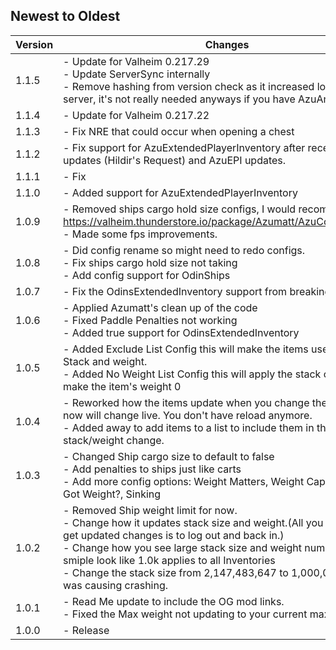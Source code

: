 ## Newest to Oldest

| Version | Changes                                                                                                                                                                                                                                                                                                                                                                             |
|---------|-------------------------------------------------------------------------------------------------------------------------------------------------------------------------------------------------------------------------------------------------------------------------------------------------------------------------------------------------------------------------------------|
| 1.1.5   | - Update for Valheim 0.217.29 <br/> - Update ServerSync internally<br/> - Remove hashing from version check as it increased load times to server, it's not really needed anyways if you have AzuAntiCheat                                                                                                                                                                           |
| 1.1.4   | - Update for Valheim 0.217.22                                                                                                                                                                                                                                                                                                                                                       |
| 1.1.3   | - Fix NRE that could occur when opening a chest                                                                                                                                                                                                                                                                                                                                     |
| 1.1.2   | - Fix support for AzuExtendedPlayerInventory after recent game updates (Hildir's Request) and AzuEPI updates.                                                                                                                                                                                                                                                                       |
| 1.1.1   | - Fix                                                                                                                                                                                                                                                                                                                                                                               |
| 1.1.0   | - Added support for AzuExtendedPlayerInventory<br/>                                                                                                                                                                                                                                                                                                                                 |
| 1.0.9   | - Removed ships cargo hold size configs, I would recommend to get https://valheim.thunderstore.io/package/Azumatt/AzuContainerSizes/<br/> - Made some fps improvements.<br/>                                                                                                                                                                                                        |
| 1.0.8   | - Did config rename so might need to redo configs.<br/> - Fix ships cargo hold size not taking<br/> - Add config support for OdinShips<br/>                                                                                                                                                                                                                                         |
| 1.0.7   | - Fix the OdinsExtendedInventory support from breaking the hotbar<br/>                                                                                                                                                                                                                                                                                                              |
| 1.0.6   | - Applied Azumatt's clean up of the code<br/> - Fixed Paddle Penalties not working<br/> - Added true support for OdinsExtendedInventory<br/>                                                                                                                                                                                                                                        |
| 1.0.5   | - Added Exclude List Config this will make the items use the default Stack and weight.<br/> - Added No Weight List Config this will apply the stack change and make the item's weight 0<br/>                                                                                                                                                                                        |
| 1.0.4   | - Reworked how the items update when you change the config, it now will change live. You don't have reload anymore.<br/> - Added away to add items to a list to include them in the stack/weight change.<br/>                                                                                                                                                                       |
| 1.0.3   | - Changed Ship cargo size to default to false<br/> - Add penalties to ships just like carts<br/> - Add more config options: Weight Matters, Weight Capacity Scale, Got Weight?, Sinking<br/>                                                                                                                                                                                        |
| 1.0.2   | - Removed Ship weight limit for now.<br/> - Change how it updates stack size and weight.(All you need to do to get updated changes is to log out and back in.)<br/> - Change how you see large stack size and weight numbers to a smiple look like 1.0k applies to all Inventories<br/> - Change the stack size from 2,147,483,647 to 1,000,000 cause it was causing crashing.<br/> |
| 1.0.1   | - Read Me update to include the OG mod links.<br/> - Fixed the Max weight not updating to your current max weight limit.<br/>                                                                                                                                                                                                                                                       |
| 1.0.0   | - Release<br/>                                                                                                                                                                                                                                                                                                                                                                      |